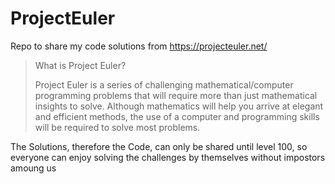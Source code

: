 # ProjectEuler

Repo to share my code solutions from https://projecteuler.net/


> What is Project Euler?
>
> Project Euler is a series of challenging mathematical/computer programming problems that will require more than just mathematical insights to solve. Although mathematics will help you arrive at elegant and efficient methods, the use of a computer and programming skills will be required to solve most problems.


The Solutions, therefore the Code, can only be shared until level 100, so everyone can enjoy solving the challenges by themselves without impostors amoung us
